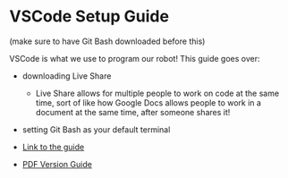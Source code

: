 # VSCode Setup Guide

(make sure to have Git Bash downloaded before this)

VSCode is what we use to program our robot! This guide goes over:
* downloading Live Share
    * Live Share allows for multiple people to work on code at the same time, sort of like how Google Docs allows people to work in a document at the same time, after someone shares it!
* setting Git Bash as your default terminal

* [Link to the guide](https://docs.google.com/presentation/d/1KZAGwCA-hJgnCuoqe4jUZ04sJNHU2n6XHczw8CtHayw/edit?usp=sharing)
* [PDF Version Guide](https://github.com/StuyPulse/se-install/blob/eef2901e71082717c5f9c2d74a8fcfbfb759ecd7/slides/VSCode%20Setup%20Presentation.pdf)
